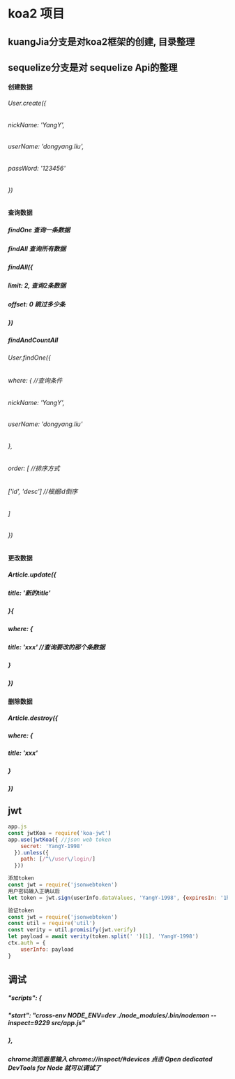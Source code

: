 # koa2 项目
## kuangJia分支是对koa2框架的创建, 目录整理

## sequelize分支是对 sequelize Api的整理
#### 创建数据
######     User.create({
######         nickName: 'YangY',
######         userName: 'dongyang.liu',
######         passWord: '123456'
######     })

#### 查询数据
#####  findOne 查询一条数据
#####  findAll 查询所有数据  
#####  findAll({
#####     limit: 2, 查询2条数据 
#####     offset: 0  跳过多少条
##### })   
##### findAndCountAll 

######     User.findOne({
######         where: { //查询条件
######        nickName: 'YangY',
######        userName: 'dongyang.liu'
######     },
######     order: [ //排序方式
######        ['id', 'desc'] //根据id倒序
######     ]
######     })

#### 更改数据
##### Article.update({
#####     title: '新的title'  
##### }{
#####    where: {
#####        title: 'xxx'  //查询要改的那个条数据
#####    }
##### })

#### 删除数据
##### Article.destroy({
#####    where: {
#####        title: 'xxx'
#####    }
##### })

## jwt 
```javascript
app.js
const jwtKoa = require('koa-jwt')
app.use(jwtKoa({ //json web token
    secret: 'YangY-1998'
  }).unless({
    path: [/^\/user\/login/]
  }))

添加token
const jwt = require('jsonwebtoken')  
用户密码输入正确以后
let token = jwt.sign(userInfo.dataValues, 'YangY-1998', {expiresIn: '1h'})

验证token
const jwt = require('jsonwebtoken')
const util = require('util')
const verity = util.promisify(jwt.verify)
let payload = await verity(token.split(' ')[1], 'YangY-1998')
ctx.auth = {
    userInfo: payload
}
```

## 调试
##### "scripts": {
#####    "start": "cross-env NODE_ENV=dev ./node_modules/.bin/nodemon --inspect=9229 src/app.js"
#####  },
##### chrome浏览器里输入 chrome://inspect/#devices  点击 Open dedicated DevTools for Node 就可以调试了